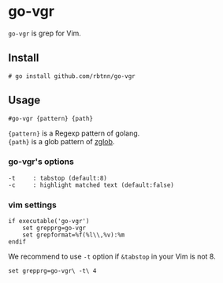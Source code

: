 
# go-vgr

`go-vgr` is grep for Vim.

## Install

```
# go install github.com/rbtnn/go-vgr
```

## Usage

```
#go-vgr {pattern} {path}
```
`{pattern}` is a Regexp pattern of golang.  
`{path}` is a glob pattern of [zglob](https://github.com/mattn/go-zglob).  

### go-vgr's options
```
-t     : tabstop (default:8)
-c     : highlight matched text (default:false)
```

### vim settings
```
if executable('go-vgr')
	set grepprg=go-vgr
	set grepformat=%f(%l\\,%v):%m
endif
```

We recommend to use `-t` option if `&tabstop` in your Vim is not 8.
```
set grepprg=go-vgr\ -t\ 4
```

